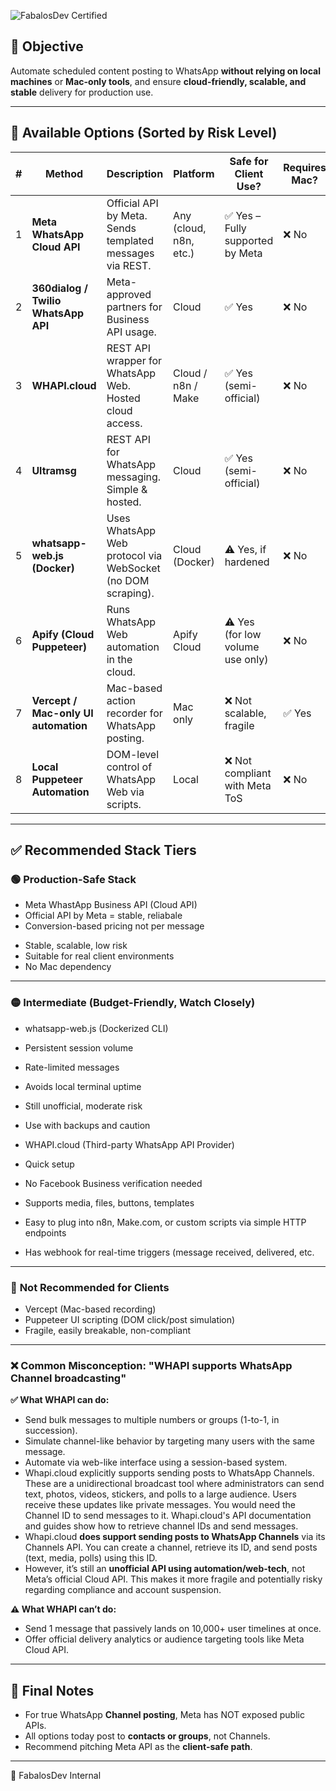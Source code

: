 ![FabalosDev Certified](https://img.shields.io/badge/FabalosDev%20Certified-%F0%9F%94%90%20API%20Whisperer-blueviolet?style=for-the-badge&logo=whatsapp)



## 🎯 Objective
Automate scheduled content posting to WhatsApp **without relying on local machines** or **Mac-only tools**, and ensure **cloud-friendly, scalable, and stable** delivery for production use.

---

## 📡 Available Options (Sorted by Risk Level)

|   # | Method                               | Description                                                 | Platform               | Safe for Client Use?             | Requires Mac? | Cost                                     | Risk Level     |
| --: | ------------------------------------ | ----------------------------------------------------------- | ---------------------- | -------------------------------- | ------------- | ---------------------------------------- | -------------- |
|   1 | **Meta WhatsApp Cloud API**          | Official API by Meta. Sends templated messages via REST.    | Any (cloud, n8n, etc.) | ✅ Yes – Fully supported by Meta  | ❌ No          | 🟢 Free for 1K msgs/mo, then pay-per-msg | 🟢 Low         |
|   2 | **360dialog / Twilio WhatsApp API**  | Meta-approved partners for Business API usage.              | Cloud                  | ✅ Yes                            | ❌ No          | 💰 Monthly + message fees                | 🟢 Low         |
|   3 | **WHAPI.cloud**                      | REST API wrapper for WhatsApp Web. Hosted cloud access.     | Cloud / n8n / Make     | ✅ Yes (semi-official)            | ❌ No          | 💰 Starts ~$19/mo                        | 🟡 Medium      |
|   4 | **Ultramsg**                         | REST API for WhatsApp messaging. Simple & hosted.           | Cloud                  | ✅ Yes (semi-official)            | ❌ No          | 💰 ~$29+/mo                              | 🟡 Medium      |
|   5 | **whatsapp-web.js (Docker)**         | Uses WhatsApp Web protocol via WebSocket (no DOM scraping). | Cloud (Docker)         | ⚠️ Yes, if hardened              | ❌ No          | 🟢 Free                                  | 🟡 Medium      |
|   6 | **Apify (Cloud Puppeteer)**          | Runs WhatsApp Web automation in the cloud.                  | Apify Cloud            | ⚠️ Yes (for low volume use only) | ❌ No          | 💰 Pay-per-runtime                       | 🟡 Medium-High |
|   7 | **Vercept / Mac-only UI automation** | Mac-based action recorder for WhatsApp posting.             | Mac only               | ❌ Not scalable, fragile          | ✅ Yes         | 💰 Device + license                      | 🔴 High        |
|   8 | **Local Puppeteer Automation**       | DOM-level control of WhatsApp Web via scripts.              | Local                  | ❌ Not compliant with Meta ToS    | ❌ No          | 🟢 Free                                  | 🔴 High        |

---

## ✅ Recommended Stack Tiers

### 🟢 **Production-Safe Stack**

* Meta WhastApp Business API (Cloud API)
* Official API by Meta = stable, reliabale 
* Conversion-based pricing not per message
- Stable, scalable, low risk
- Suitable for real client environments
- No Mac dependency

---

### 🟡 **Intermediate (Budget-Friendly, Watch Closely)**

- whatsapp-web.js (Dockerized CLI)
- Persistent session volume
- Rate-limited messages
- Avoids local terminal uptime
- Still unofficial, moderate risk
- Use with backups and caution

- WHAPI.cloud (Third-party WhatsApp API Provider)
- Quick setup
- No Facebook Business verification needed
- Supports media, files, buttons, templates
- Easy to plug into n8n, Make.com, or custom scripts via simple HTTP endpoints
- Has webhook for real-time triggers (message received, delivered, etc.

---

### 🔴 **Not Recommended for Clients**
- Vercept (Mac-based recording)
- Puppeteer UI scripting (DOM click/post simulation)
- Fragile, easily breakable, non-compliant

---

### ❌ Common Misconception: "WHAPI supports WhatsApp Channel broadcasting"

**✅ What WHAPI can do:**
- Send bulk messages to multiple numbers or groups (1-to-1, in succession).
- Simulate channel-like behavior by targeting many users with the same message.
- Automate via web-like interface using a session-based system.
- Whapi.cloud explicitly supports sending posts to WhatsApp Channels. These are a unidirectional broadcast tool where administrators can send text, photos, videos, stickers, and polls to a large audience. Users receive these updates like private messages. You would need the Channel ID to send messages to it. Whapi.cloud's API documentation and guides show how to retrieve channel IDs and send messages.
- Whapi.cloud **does support sending posts to WhatsApp Channels** via its Channels API. You can create a channel, retrieve its ID, and send posts (text, media, polls) using this ID.
- However, it’s still an **unofficial API using automation/web-tech**, not Meta’s official Cloud API. This makes it more fragile and potentially risky regarding compliance and account suspension.

**⚠️ What WHAPI can’t do:**
- Send 1 message that passively lands on 10,000+ user timelines at once.
- Offer official delivery analytics or audience targeting tools like Meta Cloud API.

---

## 🧠 Final Notes

- For true WhatsApp **Channel posting**, Meta has NOT exposed public APIs.  
- All options today post to **contacts or groups**, not Channels.
- Recommend pitching Meta API as the **client-safe path**.

---
  
📡 FabalosDev Internal
